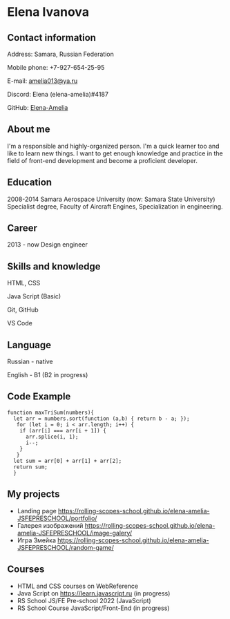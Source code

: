# **Elena Ivanova**

## **Contact information**

Address: Samara, Russian Federation

Mobile phone: +7-927-654-25-95

E-mail: amelia013@ya.ru

Discord: Elena (elena-amelia)#4187

GitHub: [Elena-Amelia](https://github.com/Elena-Amelia)

## **About me**

I'm a responsible and highly-organized person. I'm a quick learner too and like to learn new things. I want to get enough knowledge and practice in the field of front-end development and become a proficient developer.

## **Education**

2008-2014 Samara Aerospace University (now: Samara State University) Specialist degree, Faculty of Aircraft Engines, Specialization in engineering.

## **Career**

2013 - now Design engineer

## **Skills and knowledge**

HTML, CSS

Java Script (Basic)

Git, GitHub

VS Code

## **Language**

Russian - native

English - B1 (B2 in progress)

## **Code Example**

```
function maxTriSum(numbers){
  let arr = numbers.sort(function (a,b) { return b - a; });
   for (let i = 0; i < arr.length; i++) {
    if (arr[i] === arr[i + 1]) {
      arr.splice(i, 1);
      i--;
    }
   }
  let sum = arr[0] + arr[1] + arr[2];
  return sum;
  }
```

## **My projects**

- Landing page <https://rolling-scopes-school.github.io/elena-amelia-JSFEPRESCHOOL/portfolio/>
- Галерея изображений <https://rolling-scopes-school.github.io/elena-amelia-JSFEPRESCHOOL/image-galery/>
- Игра Змейка <https://rolling-scopes-school.github.io/elena-amelia-JSFEPRESCHOOL/random-game/>

## **Courses**

- HTML and CSS courses on WebReference
- Java Script on <https://learn.javascript.ru> (in progress)
- RS School JS/FE Pre-school 2022 (JavaScript)
- RS School Course JavaScript/Front-End (in progress)
